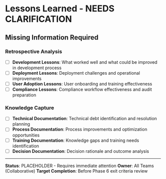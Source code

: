 # Lessons Learned - NEEDS CLARIFICATION

<!-- NEEDS CLARIFICATION: Retrospective analysis and knowledge capture -->
<!-- CONTEXT: Phase 6 exit criteria requires lessons learned documentation from first production cycle -->
<!-- PRIORITY: High - Required for continuous improvement and knowledge management -->

## Missing Information Required

### Retrospective Analysis
- [ ] **Development Lessons**: What worked well and what could be improved in development process
- [ ] **Deployment Lessons**: Deployment challenges and operational improvements
- [ ] **User Adoption Lessons**: User onboarding and training effectiveness
- [ ] **Compliance Lessons**: Compliance workflow effectiveness and audit preparation

### Knowledge Capture
- [ ] **Technical Documentation**: Technical debt identification and resolution planning
- [ ] **Process Documentation**: Process improvements and optimization opportunities
- [ ] **Training Documentation**: Knowledge gaps and training needs identification
- [ ] **Decision Documentation**: Decision rationale and outcome analysis

---

**Status**: PLACEHOLDER - Requires immediate attention
**Owner**: All Teams (Collaborative)
**Target Completion**: Before Phase 6 exit criteria review